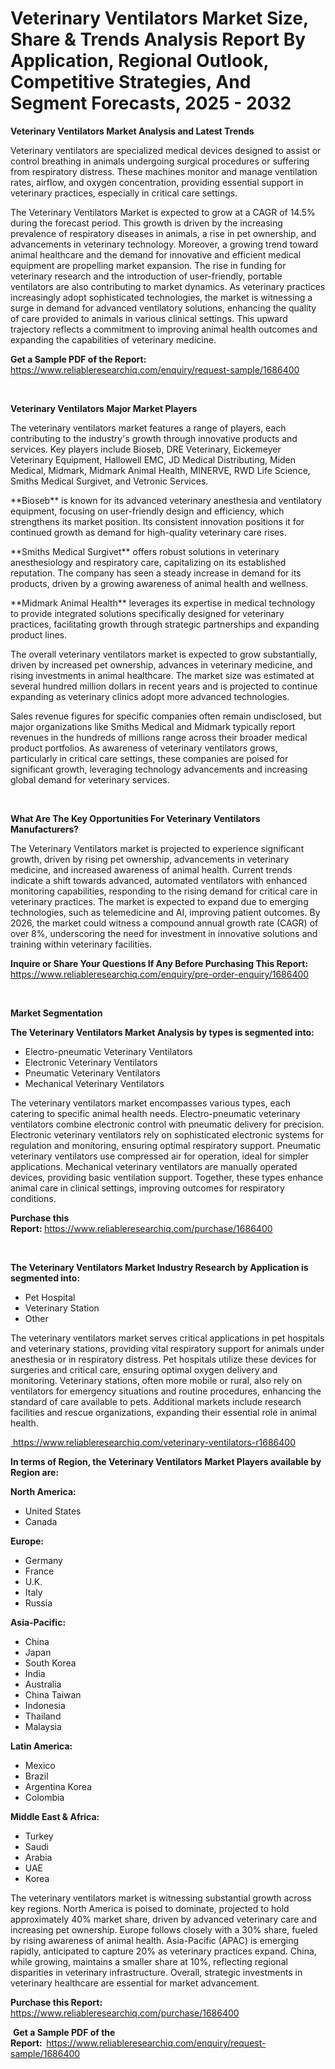 <p><h1>Veterinary Ventilators Market Size, Share & Trends Analysis Report By Application, Regional Outlook, Competitive Strategies, And Segment Forecasts, 2025 - 2032</h1></p><p><strong>Veterinary Ventilators Market Analysis and Latest Trends</strong></p>
<p><p>Veterinary ventilators are specialized medical devices designed to assist or control breathing in animals undergoing surgical procedures or suffering from respiratory distress. These machines monitor and manage ventilation rates, airflow, and oxygen concentration, providing essential support in veterinary practices, especially in critical care settings. </p><p>The Veterinary Ventilators Market is expected to grow at a CAGR of 14.5% during the forecast period. This growth is driven by the increasing prevalence of respiratory diseases in animals, a rise in pet ownership, and advancements in veterinary technology. Moreover, a growing trend toward animal healthcare and the demand for innovative and efficient medical equipment are propelling market expansion. The rise in funding for veterinary research and the introduction of user-friendly, portable ventilators are also contributing to market dynamics. As veterinary practices increasingly adopt sophisticated technologies, the market is witnessing a surge in demand for advanced ventilatory solutions, enhancing the quality of care provided to animals in various clinical settings. This upward trajectory reflects a commitment to improving animal health outcomes and expanding the capabilities of veterinary medicine.</p></p>
<p><strong>Get a Sample PDF of the Report:&nbsp;</strong> <a href="https://www.reliableresearchiq.com/enquiry/request-sample/1686400?utm_campaign=3069&utm_medium=2&utm_source=Github&utm_content=ia&utm_term=13042025&utm_id=veterinary-ventilators">https://www.reliableresearchiq.com/enquiry/request-sample/1686400</a></p>
<p>&nbsp;</p>
<p><strong>Veterinary Ventilators Major Market Players</strong></p>
<p><p>The veterinary ventilators market features a range of players, each contributing to the industry's growth through innovative products and services. Key players include Bioseb, DRE Veterinary, Eickemeyer Veterinary Equipment, Hallowell EMC, JD Medical Distributing, Miden Medical, Midmark, Midmark Animal Health, MINERVE, RWD Life Science, Smiths Medical Surgivet, and Vetronic Services.</p><p>**Bioseb** is known for its advanced veterinary anesthesia and ventilatory equipment, focusing on user-friendly design and efficiency, which strengthens its market position. Its consistent innovation positions it for continued growth as demand for high-quality veterinary care rises.</p><p>**Smiths Medical Surgivet** offers robust solutions in veterinary anesthesiology and respiratory care, capitalizing on its established reputation. The company has seen a steady increase in demand for its products, driven by a growing awareness of animal health and wellness.</p><p>**Midmark Animal Health** leverages its expertise in medical technology to provide integrated solutions specifically designed for veterinary practices, facilitating growth through strategic partnerships and expanding product lines. </p><p>The overall veterinary ventilators market is expected to grow substantially, driven by increased pet ownership, advances in veterinary medicine, and rising investments in animal healthcare. The market size was estimated at several hundred million dollars in recent years and is projected to continue expanding as veterinary clinics adopt more advanced technologies.</p><p>Sales revenue figures for specific companies often remain undisclosed, but major organizations like Smiths Medical and Midmark typically report revenues in the hundreds of millions range across their broader medical product portfolios. As awareness of veterinary ventilators grows, particularly in critical care settings, these companies are poised for significant growth, leveraging technology advancements and increasing global demand for veterinary services.</p></p>
<p>&nbsp;</p>
<p><strong>What Are The Key Opportunities For Veterinary Ventilators Manufacturers?</strong></p>
<p><p>The Veterinary Ventilators market is projected to experience significant growth, driven by rising pet ownership, advancements in veterinary medicine, and increased awareness of animal health. Current trends indicate a shift towards advanced, automated ventilators with enhanced monitoring capabilities, responding to the rising demand for critical care in veterinary practices. The market is expected to expand due to emerging technologies, such as telemedicine and AI, improving patient outcomes. By 2026, the market could witness a compound annual growth rate (CAGR) of over 8%, underscoring the need for investment in innovative solutions and training within veterinary facilities.</p></p>
<p><strong>Inquire or Share Your Questions If Any Before Purchasing This Report:</strong> <a href="https://www.reliableresearchiq.com/enquiry/pre-order-enquiry/1686400?utm_campaign=3069&utm_medium=2&utm_source=Github&utm_content=ia&utm_term=13042025&utm_id=veterinary-ventilators">https://www.reliableresearchiq.com/enquiry/pre-order-enquiry/1686400</a></p>
<p>&nbsp;</p>
<p><strong>Market Segmentation</strong></p>
<p><strong>The Veterinary Ventilators Market Analysis by types is segmented into:</strong></p>
<p><ul><li>Electro-pneumatic Veterinary Ventilators</li><li>Electronic Veterinary Ventilators</li><li>Pneumatic Veterinary Ventilators</li><li>Mechanical Veterinary Ventilators</li></ul></p>
<p><p>The veterinary ventilators market encompasses various types, each catering to specific animal health needs. Electro-pneumatic veterinary ventilators combine electronic control with pneumatic delivery for precision. Electronic veterinary ventilators rely on sophisticated electronic systems for regulation and monitoring, ensuring optimal respiratory support. Pneumatic veterinary ventilators use compressed air for operation, ideal for simpler applications. Mechanical veterinary ventilators are manually operated devices, providing basic ventilation support. Together, these types enhance animal care in clinical settings, improving outcomes for respiratory conditions.</p></p>
<p><strong>Purchase this Report:&nbsp;</strong><a href="https://www.reliableresearchiq.com/purchase/1686400?utm_campaign=3069&utm_medium=2&utm_source=Github&utm_content=ia&utm_term=13042025&utm_id=veterinary-ventilators">https://www.reliableresearchiq.com/purchase/1686400</a></p>
<p>&nbsp;</p>
<p><strong>The Veterinary Ventilators Market Industry Research by Application is segmented into:</strong></p>
<p><ul><li>Pet Hospital</li><li>Veterinary Station</li><li>Other</li></ul></p>
<p><p>The veterinary ventilators market serves critical applications in pet hospitals and veterinary stations, providing vital respiratory support for animals under anesthesia or in respiratory distress. Pet hospitals utilize these devices for surgeries and critical care, ensuring optimal oxygen delivery and monitoring. Veterinary stations, often more mobile or rural, also rely on ventilators for emergency situations and routine procedures, enhancing the standard of care available to pets. Additional markets include research facilities and rescue organizations, expanding their essential role in animal health.</p></p>
<p><a href="https://www.reliableresearchiq.com/veterinary-ventilators-r1686400?utm_campaign=3069&utm_medium=2&utm_source=Github&utm_content=ia&utm_term=13042025&utm_id=veterinary-ventilators">&nbsp;https://www.reliableresearchiq.com/veterinary-ventilators-r1686400</a></p>
<p><strong>In terms of Region, the Veterinary Ventilators Market Players available by Region are:</strong></p>
<p>
    <p> <strong> North America: </strong>
        <ul>
            <li>United States</li>
            <li>Canada</li>
        </ul>
        </p> 
    <p> <strong> Europe: </strong>
        <ul>
            <li>Germany</li>
            <li>France</li>
            <li>U.K.</li>
            <li>Italy</li>
            <li>Russia</li>
        </ul>
        </p> 
    <p> <strong> Asia-Pacific: </strong>
        <ul>
            <li>China</li>
            <li>Japan</li>
            <li>South Korea</li>
            <li>India</li>
            <li>Australia</li>
            <li>China Taiwan</li>
            <li>Indonesia</li>
            <li>Thailand</li>
            <li>Malaysia</li>
        </ul>
        </p> 
    <p> <strong> Latin America: </strong>
        <ul>
            <li>Mexico</li>
            <li>Brazil</li>
            <li>Argentina Korea</li>
            <li>Colombia</li>
        </ul>
        </p> 
    <p> <strong> Middle East & Africa: </strong>
        <ul>
            <li>Turkey</li>
            <li>Saudi</li>
            <li>Arabia</li>
            <li>UAE</li>
            <li>Korea</li>
        </ul>
    </p>
    </p>
<p><p>The veterinary ventilators market is witnessing substantial growth across key regions. North America is poised to dominate, projected to hold approximately 40% market share, driven by advanced veterinary care and increasing pet ownership. Europe follows closely with a 30% share, fueled by rising awareness of animal health. Asia-Pacific (APAC) is emerging rapidly, anticipated to capture 20% as veterinary practices expand. China, while growing, maintains a smaller share at 10%, reflecting regional disparities in veterinary infrastructure. Overall, strategic investments in veterinary healthcare are essential for market advancement.</p></p>
<p><strong>Purchase this Report: </strong><a href="https://www.reliableresearchiq.com/purchase/1686400?utm_campaign=3069&utm_medium=2&utm_source=Github&utm_content=ia&utm_term=13042025&utm_id=veterinary-ventilators">https://www.reliableresearchiq.com/purchase/1686400</a></p>
<p>&nbsp;<strong>Get a Sample PDF of the Report:&nbsp;&nbsp;</strong><a href="https://www.reliableresearchiq.com/enquiry/request-sample/1686400?utm_campaign=3069&utm_medium=2&utm_source=Github&utm_content=ia&utm_term=13042025&utm_id=veterinary-ventilators">https://www.reliableresearchiq.com/enquiry/request-sample/1686400</a></p>
<p><strong></strong></p>
<p><p></p><p></p><p></p></p>